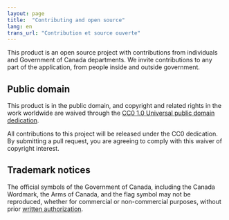```yaml
---
layout: page
title:  "Contributing and open source"
lang: en
trans_url: "Contribution et source ouverte"
---
```


This product is an open source project with contributions from individuals and Government of Canada departments. We invite contributions to any part of the application, from people inside and outside government.

## Public domain

This product is in the public domain, and copyright and related rights in the work worldwide are waived through the [CC0 1.0 Universal public domain dedication](https://creativecommons.org/publicdomain/zero/1.0/).

All contributions to this project will be released under the CC0 dedication. By submitting a pull request, you are agreeing to comply with this waiver of copyright interest.

## Trademark notices

The official symbols of the Government of Canada, including the Canada Wordmark, the Arms of Canada, and the flag symbol may not be reproduced, whether for commercial or non-commercial purposes, without prior [written authorization](http://www.tbs-sct.gc.ca/fip-pcim/spec/T105-eng.asp).
